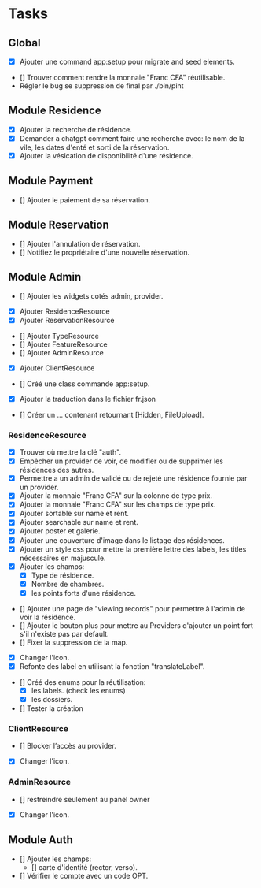 # Tasks

## Global

- [x] Ajouter une command app:setup pour migrate and seed elements.
- [] Trouver comment rendre la monnaie "Franc CFA" réutilisable.
- Régler le bug se suppression de final par ./bin/pint

## Module Residence

- [x] Ajouter la recherche de résidence.
- [x] Demander a chatgpt comment faire une recherche avec: le nom de la vile, les dates d'enté et sorti de la réservation.
- [x] Ajouter la vésication de disponibilité d'une résidence.

## Module Payment

- [] Ajouter le paiement de sa réservation.

## Module Reservation

- [] Ajouter l'annulation de réservation.
- [] Notifiez le propriétaire d'une nouvelle réservation.

## Module Admin

- [] Ajouter les widgets cotés admin, provider.
- [x] Ajouter ResidenceResource
- [x] Ajouter ReservationResource
- [] Ajouter TypeResource
- [] Ajouter FeatureResource
- [] Ajouter AdminResource
- [x] Ajouter ClientResource
- [] Créé une class commande app:setup.
- [x] Ajouter la traduction dans le fichier fr.json
- [] Créer un ... contenant retournant [Hidden, FileUpload].


### ResidenceResource

- [x] Trouver où mettre la clé "auth".
- [x] Empêcher un provider de voir, de modifier ou de supprimer les résidences des autres.
- [x] Permettre a un admin de validé ou de rejeté une résidence fournie par un provider.
- [x] Ajouter la monnaie "Franc CFA" sur la colonne de type prix.
- [x] Ajouter la monnaie "Franc CFA" sur les champs de type prix.
- [x] Ajouter sortable sur name et rent.
- [x] Ajouter searchable sur name et rent.
- [x] Ajouter poster et galerie.
- [x] Ajouter une couverture d'image dans le listage des résidences.
- [x] Ajouter un style css pour mettre la première lettre des labels, les titles nécessaires en majuscule.
- [x] Ajouter les champs:
  - [x] Type de résidence.
  - [x] Nombre de chambres.
  - [x] les points forts d'une résidence.
- [] Ajouter une page de "viewing records" pour permettre à l'admin de voir la résidence.
- [] Ajouter le bouton plus pour mettre au Providers d'ajouter un point fort s'il n'existe pas par default.
- [] Fixer la suppression de la map.
- [x] Changer l'icon.
- [x] Refonte des label en utilisant la fonction "translateLabel".
- [] Créé des enums pour la réutilisation:
  - [x] les labels. (check les enums)
  - [x] les dossiers.
- [] Tester la création

### ClientResource

- [] Blocker l’accès au provider.
- [x] Changer l'icon.

### AdminResource

- [] restreindre seulement au panel owner
- [x] Changer l'icon.

## Module Auth

- [] Ajouter les champs:
  - [] carte d'identité (rector, verso).
- [] Vérifier le compte avec un code OPT.

